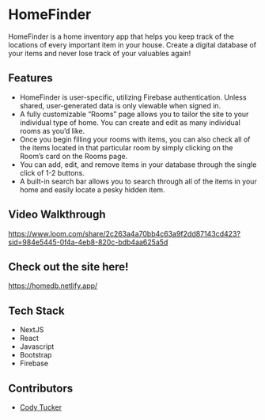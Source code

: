 # HomeFinder
HomeFinder is a home inventory app that helps you keep track of the locations of every important item in your house. Create a digital database of your items and never lose track of your valuables again!

## Features
- HomeFinder is user-specific, utilizing Firebase authentication. Unless shared, user-generated data is only viewable when signed in.
- A fully customizable “Rooms” page allows you to tailor the site to your individual type of home. You can create and edit as many individual rooms as you’d like. 
- Once you begin filling your rooms with items, you can also check all of the items located in that particular room by simply clicking on the Room’s card on the Rooms page.
- You can add, edit, and remove items in your database through the single click of 1-2 buttons.
- A built-in search bar allows you to search through all of the items in your home and easily locate a pesky hidden item.

## Video Walkthrough
https://www.loom.com/share/2c263a4a70bb4c63a9f2dd87143cd423?sid=984e5445-0f4a-4eb8-820c-bdb4aa625a5d

## Check out the site here!
https://homedb.netlify.app/

## Tech Stack
- NextJS
- React
- Javascript
- Bootstrap
- Firebase

## Contributors
- [Cody Tucker](https://github.com/ctucker0113)
